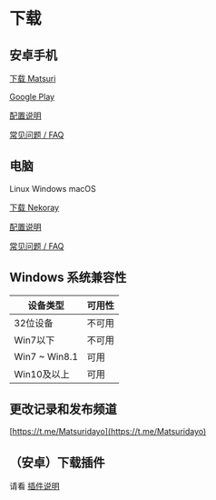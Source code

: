 # 下载

## 安卓手机

[下载 Matsuri](https://github.com/MatsuriDayo/Matsuri/releases)

[Google Play](https://play.google.com/store/apps/details?id=moe.matsuri.lite)

[配置说明](/m-configuration/)

[常见问题 / FAQ](/m-faq/)

## 电脑

Linux Windows macOS

[下载 Nekoray](https://github.com/MatsuriDayo/nekoray/releases)

[配置说明](/n-configuration/)

[常见问题 / FAQ](/n-faq/)

## Windows 系统兼容性

| 设备类型 | 可用性 |
|----|----|
|32位设备|不可用|
|Win7以下|不可用|
|Win7 ~ Win8.1|可用|
|Win10及以上|可用|

## 更改记录和发布频道

[https://t.me/Matsuridayo](https://t.me/Matsuridayo)

## （安卓）下载插件

请看 [插件说明](/m-plugin/)
